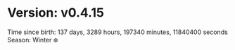 # Version: v0.4.15
Time since birth: 137 days, 3289 hours, 197340 minutes, 11840400 seconds
Season: Winter ❄️
